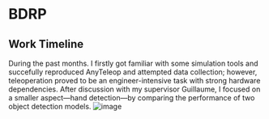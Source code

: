 # BDRP
## Work Timeline
During the past months. I firstly got familiar with some simulation tools and succefully
reproduced AnyTeleop and attempted data collection; however, teleoperation proved to
be an engineer-intensive task with strong hardware dependencies. After discussion with
my supervisor Guillaume, I focused on a smaller aspect—hand detection—by comparing
the performance of two object detection models.
![image](https://github.com/user-attachments/assets/db6c70cd-ba84-438c-8a64-a67e44e5fa37)


##
